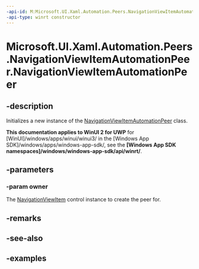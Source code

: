 ```yaml
---
-api-id: M:Microsoft.UI.Xaml.Automation.Peers.NavigationViewItemAutomationPeer.#ctor(Microsoft.UI.Xaml.Controls.NavigationViewItem)
-api-type: winrt constructor
---
```


<!-- Method syntax.
public NavigationViewItemAutomationPeer.NavigationViewItemAutomationPeer(NavigationViewItem owner)
-->

# Microsoft.UI.Xaml.Automation.Peers.NavigationViewItemAutomationPeer.NavigationViewItemAutomationPeer

## -description

Initializes a new instance of the [NavigationViewItemAutomationPeer](navigationviewitemautomationpeer.md) class.

**This documentation applies to WinUI 2 for UWP** for [WinUI]/windows/apps/winui/winui3/ in the [Windows App SDK]/windows/apps/windows-app-sdk/, see the **[Windows App SDK namespaces]/windows/windows-app-sdk/api/winrt/**.

## -parameters
### -param owner

The [NavigationViewItem](../microsoft.ui.xaml.controls/navigationviewitem.md) control instance to create the peer for.

## -remarks

## -see-also

## -examples

